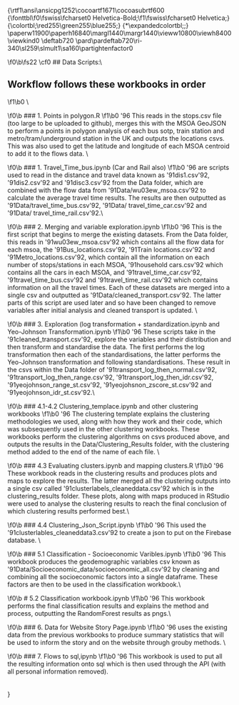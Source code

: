{\rtf1\ansi\ansicpg1252\cocoartf1671\cocoasubrtf600
{\fonttbl\f0\fswiss\fcharset0 Helvetica-Bold;\f1\fswiss\fcharset0 Helvetica;}
{\colortbl;\red255\green255\blue255;}
{\*\expandedcolortbl;;}
\paperw11900\paperh16840\margl1440\margr1440\vieww10800\viewh8400\viewkind0
\deftab720
\pard\pardeftab720\ri-340\sl259\slmult1\sa160\partightenfactor0

\f0\b\fs22 \cf0 ## Data Scripts:\
## Workflow follows these workbooks in order
\f1\b0 \

\f0\b ### 1. Points in polygon.R 
\f1\b0 \'96 This reads in the stops.csv file (too large to be uploaded to github), merges this with the MSOA GeoJSON to perform a points in polygon analysis of each bus sotp, train station and metro/tram/underground station in the UK and outputs the locations csvs. This was also used to get the latitude and longitude of each MSOA centroid to add it to the flows data. \

\f0\b ### 1. Travel_Time_bus.ipynb (Car and Rail also) 
\f1\b0 \'96 are scripts used to read in the distance and travel data known as \'91dis1.csv\'92, \'91dis2.csv\'92 and \'91disc3.csv\'92 from the Data folder, which are combined with the flow data from \'91Data/wu03ew_msoa.csv\'92 to calculate the average travel time results. The results are then outputted as \'91Data/travel_time_bus.csv\'92, \'91Data/ travel_time_car.csv\'92 and \'91Data/ travel_time_rail.csv\'92.\

\f0\b ### 2. Merging and variable exploration.ipynb 
\f1\b0 \'96 This is the first script that begins to merge the existing datasets. From the Data folder, this reads in \'91wu03ew_msoa.csv\'92 which contains all the flow data for each msoa, the \'91Bus_locations.csv\'92, \'91Train locations.csv\'92 and \'91Metro_locations.csv\'92, which contain all the information on each number of stops/stations in each MSOA, \'91household cars.csv\'92 which contains all the cars in each MSOA, and \'91travel_time_car.csv\'92, \'91travel_time_bus.csv\'92 and \'91travel_time_rail.csv\'92 which contains information on all the travel times. Each of these datasets are merged into a single csv and outputted as \'91Data/cleaned_transport.csv\'92. The latter parts of this script are used later and so have been changed to remove variables after initial analysis and cleaned transport is updated. \

\f0\b ### 3. Exploration (log transformation + standardization.ipynb and Yeo-Johnson Transformation.ipynb 
\f1\b0 \'96 These scripts take in the \'91cleaned_transport.csv\'92, explore the variables and their distribution and then transform and standardise the data. The first performs the log transformation then each of the standardisations, the latter performs the Yeo-Johnson transformation and following standardisations. These result in the csvs within the Data folder of \'91transport_log_then_normal.csv\'92, \'91transport_log_then_range.csv\'92, \'91transport_log_then_idr.csv\'92, \'91yeojohnson_range_st.csv\'92, \'91yeojohsnon_zscore_st.csv\'92 and \'91yeojohnson_idr_st.csv\'92.\

\f0\b ### 4.1-4.2 Clustering_templace.ipynb and other clustering workbooks 
\f1\b0 \'96 The clustering template explains the clustering methodologies we used, along with how they work and their code, which was subsequently used in the other clustering workbooks. These workbooks perform the clustering algorithms on csvs produced above, and outputs the results in the Data/Clustering_Results folder, with the clustering method added to the end of the name of each file. \

\f0\b ### 4.3 Evaluating clusters.ipynb and mapping clusters.R
\f1\b0  \'96 These workbook reads in the clustering results and produces plots and maps to explore the results. The latter merged all the clustering outputs into a single csv called \'91clusterlabels_cleaneddata.csv\'92 which is in the clustering_results folder. These plots, along with maps produced in RStudio were used to analyse the clustering results to reach the final conclusion of which clustering results performed best.\

\f0\b ### 4.4 Clustering_Json_Script.ipynb 
\f1\b0 \'96 This used the \'91clusterlables_cleaneddata3.csv\'92 to create a json to put on the Firebase database. \

\f0\b ### 5.1 Classification - Socioeconomic Varibles.ipynb 
\f1\b0 \'96 This workbook produces the geodemographic variables csv known as \'91Data/Socioeconomic_data/socioeconomic_all.csv\'92 by cleaning and combining all the socioeconomic factors into a single dataframe. These factors are then to be used in the classification workbook.\

\f0\b # 5.2 Classification workbook.ipynb 
\f1\b0 \'96 This workbook performs the final classification results and explains the method and process, outputting the RandomForest results as pngs.\

\f0\b ### 6. Data for Website Story Page.ipynb
\f1\b0  \'96 uses the existing data from the previous workbooks to produce summary statistics that will be used to inform the story and on the website through grouby methods. \

\f0\b ### 7. Flows to sql,ipynb
\f1\b0  \'96 This workbook is used to put all the resulting information onto sql which is then used through the API (with all personal information removed). \
\
\
}